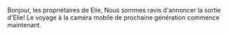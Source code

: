 Bonjour, les propriétaires de Elie, Nous sommes ravis d'annoncer la sortie d'Elie! Le voyage à la caméra mobile de prochaine génération commence maintenant.